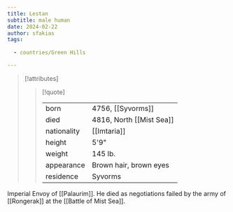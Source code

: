 ```yaml
---
title: Lestan
subtitle: male human
date: 2024-02-22
author: sfakias
tags:
  
  - countries/Green Hills

---
```

> [!attributes]
> 
> > [!quote]
> >
> > | | |
> > | --- | --- |
> > | born | 4756, [[Syvorms]] |
> > | died | 4816, North [[Mist Sea]] |
> > | nationality | [[Imtaria]] |
> > | height | 5'9" |
> > | weight | 145 lb. |
> > | appearance | Brown hair, brown eyes |
> > | residence | Syvorms |

Imperial Envoy of [[Palaurim]]. He died as negotiations failed by the army of [[Rongerak]] at the [[Battle of Mist Sea]].